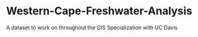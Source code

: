 # Western-Cape-Freshwater-Analysis
A dataset to work on throughout the GIS Specialization with UC Davis
